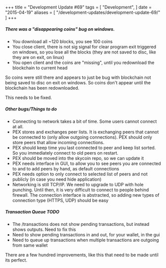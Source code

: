 +++
title = "Development Update #69"
tags = [
    "Development",
]
date = "2015-04-19"
aliases = [
	"/development-updates/development-update-69/"
]
+++

##### There was a "disappearing coins" bug on windows.
- You download all ~120 blocks, you see 100 coins
- You close client, there is not sig signal for clear program exit triggered on windows, so you lose all the blocks (they are not saved to disc, like they are on exit, on linux)
- You open client and the coins are "missing", until you redownload the blockchain to current head

So coins were still there and appears to just be bug with blockchain not being saved to disc on exit on windows. So coins don't appear until the blockchain has been redownloaded.

This needs to be fixed.

##### Other bugs/Things to do
- Connecting to network takes a bit of time. Some users cannot connect at all.
- PEX stores and exchanges peer lists. It is exchanging peers that cannot be connected to (only allow outgoing connections). PEX should only store peers that allow incoming connections.
- PEX should keep time you last connected to peer and keep list sorted. So you immediately connect to old peers on restart.
- PEX should be moved into the skycoin repo, so we can update it
- PEX needs interface in GUI, to allow you to see peers you are connected to and to add peers by hand, as default connections
- PEX needs option to only connect to selected list of peers and not publicly (in case you need hide application)
- Networking is still TCP/IP. We need to upgrade to UDP with hole punching. Until then, it is very difficult to connect to people behind firewall. The connection interface is abstracted, so adding new types of connection type (HTTPS, UDP) should be easy

##### Transaction Queue TODO
- The /transactions does not show pending transactions, but instead shows outputs. Need to fix this
- Need to show pending transactions in and out, for your wallet, in the gui
- Need to queue up transactions when multiple transactions are outgoing from same wallet

There are a few hundred improvements, like this that need to be made until its perfect.
